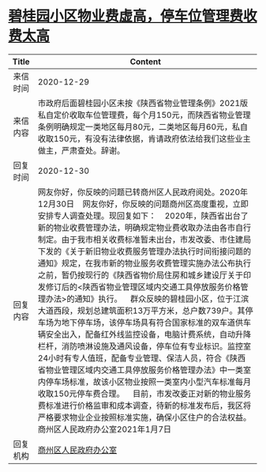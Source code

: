 # <a href="http://www.shangluo.gov.cn/zmhd/ldxxxx.jsp?urltype=leadermail.LeaderMailContentUrl&wbtreeid=1112&leadermailid=6751">碧桂园小区物业费虚高，停车位管理费收费太高</a>
| Title |                                                                                                                                                                                                                                                                                              Content                                                                                                                                                                                                                                                                                              |
|:-----:|---------------------------------------------------------------------------------------------------------------------------------------------------------------------------------------------------------------------------------------------------------------------------------------------------------------------------------------------------------------------------------------------------------------------------------------------------------------------------------------------------------------------------------------------------------------------------------------------------|
| 来信时间  | 2020-12-29                                                                                                                                                                                                                                                                                                                                                                                                                                                                                                                                                                                        |
| 来信内容  | 市政府后面碧桂园小区未按《陕西省物业管理条例》2021版私自定价收取车位管理费，每个月150元，而陕西省物业管理条例明确规定一类地区每月80元，二类地区每月60元，私自收取150元，有没有法律依据，肯请政府依法给我们这些业主做主，严肃查处。辞谢。                                                                                                                                                                                                                                                                                                                                                                                                                                                                       |
| 回复时间  | 2020-12-30                                                                                                                                                                                                                                                                                                                                                                                                                                                                                                                                                                                        |
| 回复内容  | 网友你好，你反映的问题已转商州区人民政府阅处。2020年12月30日    网友你好，你反映的问题商州区高度重视，立即安排专人调查处理。现回复如下：    2020年，陕西省出台了新的物业收费管理办法，明确规定物业费收取办法由各市自行制定。由于我市相关收费标准暂未出台，市发改委、市住建局下发的《关于新旧物业收费服务管理办法执行时间衔接问题的通知》规定，在我市新的物业服务收费管理实施办法公布执行之前，暂仍按现行的《陕西省物价局住房和城乡建设厅关于印发修订后的<陕西省物业管理区域内交通工具停放服务价格管理办法>的通知》执行。    群众反映的碧桂园小区，位于江滨大道西段，规划总建筑面积13万平方米，总户数739户。其停车场为地下停车场，该停车场具有符合国家标准的双车道供车辆安全出入，配备红外线监控设备，电脑计费系统，自动升降栏杆，消防喷淋设施及通风设备，停车位有专业标识。监控室24小时有专人值班，配备专业管理、保洁人员，符合《陕西省物业管理区域内交通工具停放服务价格管理办法》中一类室内停车场标准，故该小区物业按照一类室内小型汽车标准每月收取150元停车费合理。    目前，市发改委正对新的物业服务费标准进行价格监审和成本调查，待新的标准发布后，我区将严格要求物业企业按照标准实施，确保小区住户的合法权益。商州区人民政府办公室2021年1月7日 |
| 回复机构  | <a href="../../categories/agencies/商州区人民政府办公室.md">商州区人民政府办公室</a>                                                                                                                                                                                                                                                                                                                                                                                                                                                                                                                                    |